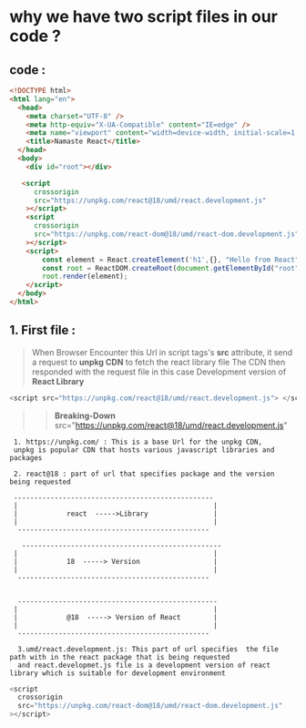 # why we have two script files in our code ?

## code :

```HTML
<!DOCTYPE html>
<html lang="en">
  <head>
    <meta charset="UTF-8" />
    <meta http-equiv="X-UA-Compatible" content="IE=edge" />
    <meta name="viewport" content="width=device-width, initial-scale=1.0" />
    <title>Namaste React</title>
  </head>
  <body>
    <div id="root"></div>

   <script
      crossorigin
      src="https://unpkg.com/react@18/umd/react.development.js"
    ></script>
    <script
      crossorigin
      src="https://unpkg.com/react-dom@18/umd/react-dom.development.js"
    ></script>
    <script>
        const element = React.createElement('h1',{}, "Hello from React");
        const root = ReactDOM.createRoot(document.getElementById("root"));
        root.render(element);
    </script>
  </body>
</html>
```

## 1. First file :

>When Browser Encounter this Url in script tags's **src** attribute, it send a request to **unpkg CDN** to fetch the react library file
The CDN then responded with the request file in this case Development version of **React Library**

```javascript
<script src="https://unpkg.com/react@18/umd/react.development.js"> </script>
```
>> **Breaking-Down**  src="https://unpkg.com/react@18/umd/react.development.js" 

     1. https://unpkg.com/ : This is a base Url for the unpkg CDN,
     unpkg is popular CDN that hosts various javascript libraries and packages

     2. react@18 : part of url that specifies package and the version being requested

     -------------------------------------------------
     |                                                |
     |            react  ----->Library                |
     |                                                |
      ----------------------------------------------- 

       -------------------------------------------------
     |                                                |
     |            18  -----> Version                  |
     |                                                |
      ----------------------------------------------- 


      -------------------------------------------------
     |                                                |
     |            @18  -----> Version of React        |
     |                                                |
      ----------------------------------------------- 

      3.umd/react.development.js: This part of url specifies  the file path with in the react package that is being requested
      and react.developmet.js file is a development version of react library which is suitable for development environment
```javascript
<script
  crossorigin
  src="https://unpkg.com/react-dom@18/umd/react-dom.development.js"
></script>
```
